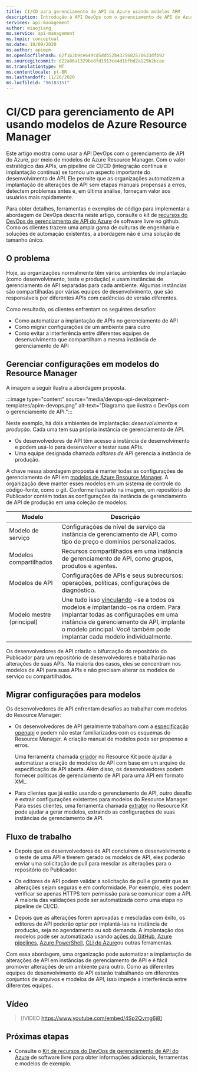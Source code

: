 ```yaml
---
title: CI/CD para gerenciamento de API do Azure usando modelos ARM
description: Introdução à API DevOps com o gerenciamento de API do Azure, usando modelos de Azure Resource Manager para gerenciar implantações de API em um pipeline de CI/CD
services: api-management
author: miaojiang
ms.service: api-management
ms.topic: conceptual
ms.date: 10/09/2020
ms.author: apimpm
ms.openlocfilehash: 62f163b9ce649cd5ddb52b4325682570633dfb92
ms.sourcegitcommit: d22a86a1329be8fd1913ce4d1bfbd2a125b2bcae
ms.translationtype: MT
ms.contentlocale: pt-BR
ms.lasthandoff: 11/26/2020
ms.locfileid: "96183151"
---
```

# <a name="cicd-for-api-management-using-azure-resource-manager-templates"></a>CI/CD para gerenciamento de API usando modelos de Azure Resource Manager

Este artigo mostra como usar a API DevOps com o gerenciamento de API do Azure, por meio de modelos de Azure Resource Manager. Com o valor estratégico das APIs, um pipeline de CI/CD (integração contínua e implantação contínua) se tornou um aspecto importante do desenvolvimento de API. Ele permite que as organizações automatizem a implantação de alterações de API sem etapas manuais propensas a erros, detectem problemas antes e, em última análise, forneçam valor aos usuários mais rapidamente. 

Para obter detalhes, ferramentas e exemplos de código para implementar a abordagem de DevOps descrita neste artigo, consulte o kit de [recursos do DevOps de gerenciamento de API do Azure](https://github.com/Azure/azure-api-management-devops-resource-kit) de software livre no github. Como os clientes trazem uma ampla gama de culturas de engenharia e soluções de automação existentes, a abordagem não é uma solução de tamanho único.

## <a name="the-problem"></a>O problema

Hoje, as organizações normalmente têm vários ambientes de implantação (como desenvolvimento, teste e produção) e usam instâncias de gerenciamento de API separadas para cada ambiente. Algumas instâncias são compartilhadas por várias equipes de desenvolvimento, que são responsáveis por diferentes APIs com cadências de versão diferentes.

Como resultado, os clientes enfrentam os seguintes desafios:

* Como automatizar a implantação de APIs no gerenciamento de API
* Como migrar configurações de um ambiente para outro
* Como evitar a interferência entre diferentes equipes de desenvolvimento que compartilham a mesma instância de gerenciamento de API

## <a name="manage-configurations-in-resource-manager-templates"></a>Gerenciar configurações em modelos do Resource Manager

A imagem a seguir ilustra a abordagem proposta. 

:::image type="content" source="media/devops-api-development-templates/apim-devops.png" alt-text="Diagrama que ilustra o DevOps com o gerenciamento de API.":::

Neste exemplo, há dois ambientes de implantação: *desenvolvimento* e *produção*. Cada uma tem sua própria instância de gerenciamento de API. 

* Os desenvolvedores de API têm acesso à instância de desenvolvimento e podem usá-lo para desenvolver e testar suas APIs. 
* Uma equipe designada chamada *editores de API* gerencia a instância de produção.

A chave nessa abordagem proposta é manter todas as configurações de gerenciamento de API em [modelos de Azure Resource Manager](../azure-resource-manager/templates/template-syntax.md). A organização deve manter esses modelos em um sistema de controle do código-fonte, como o git. Conforme ilustrado na imagem, um repositório do Publicador contém todas as configurações da instância de gerenciamento de API de produção em uma coleção de modelos:

|Modelo  |Descrição  |
|---------|---------|
|Modelo de serviço     | Configurações de nível de serviço da instância de gerenciamento de API, como tipo de preço e domínios personalizados.         |
|Modelos compartilhados     |  Recursos compartilhados em uma instância de gerenciamento de API, como grupos, produtos e agentes.    |
|Modelos de API     |  Configurações de APIs e seus subrecursos: operações, políticas, configurações de diagnóstico.        |
|Modelo mestre (principal)     |   Une tudo isso [vinculando](../azure-resource-manager/templates/linked-templates.md) -se a todos os modelos e implantando-os na ordem. Para implantar todas as configurações em uma instância de gerenciamento de API, implante o modelo principal. Você também pode implantar cada modelo individualmente.       |

Os desenvolvedores de API criarão o bifurcação do repositório do Publicador para um repositório de desenvolvedores e trabalharão nas alterações de suas APIs. Na maioria dos casos, eles se concentram nos modelos de API para suas APIs e não precisam alterar os modelos de serviço ou compartilhados.

## <a name="migrate-configurations-to-templates"></a>Migrar configurações para modelos
Os desenvolvedores de API enfrentam desafios ao trabalhar com modelos do Resource Manager:

* Os desenvolvedores de API geralmente trabalham com a [especificação openapi](https://github.com/OAI/OpenAPI-Specification) e podem não estar familiarizados com os esquemas do Resource Manager. A criação manual de modelos pode ser propenso a erros. 

   Uma ferramenta chamada [criador](https://github.com/Azure/azure-api-management-devops-resource-kit/blob/master/src/APIM_ARMTemplate/README.md#Creator) no Resource Kit pode ajudar a automatizar a criação de modelos de API com base em um arquivo de especificação de API aberta. Além disso, os desenvolvedores podem fornecer políticas de gerenciamento de API para uma API em formato XML. 

* Para clientes que já estão usando o gerenciamento de API, outro desafio é extrair configurações existentes para modelos do Resource Manager. Para esses clientes, uma ferramenta chamada [extrator](https://github.com/Azure/azure-api-management-devops-resource-kit/blob/master/src/APIM_ARMTemplate/README.md#extractor) no Resource Kit pode ajudar a gerar modelos, extraindo as configurações de suas instâncias de gerenciamento de API.  

## <a name="workflow"></a>Fluxo de trabalho

* Depois que os desenvolvedores de API concluírem o desenvolvimento e o teste de uma API e tiverem gerado os modelos de API, eles poderão enviar uma solicitação de pull para mesclar as alterações para o repositório do Publicador. 

* Os editores de API podem validar a solicitação de pull e garantir que as alterações sejam seguras e em conformidade. Por exemplo, eles podem verificar se apenas HTTPS tem permissão para se comunicar com a API. A maioria das validações pode ser automatizada como uma etapa no pipeline de CI/CD.

* Depois que as alterações forem aprovadas e mescladas com êxito, os editores de API poderão optar por implantá-las na instância de produção, seja no agendamento ou sob demanda. A implantação dos modelos pode ser automatizada usando [ações do GitHub](https://github.com/Azure/apimanagement-devops-samples), [Azure pipelines](/azure/devops/pipelines), [Azure PowerShell](../azure-resource-manager/templates/deploy-powershell.md), [CLI do Azure](../azure-resource-manager/templates/deploy-cli.md)ou outras ferramentas.


Com essa abordagem, uma organização pode automatizar a implantação de alterações de API em instâncias de gerenciamento de API e é fácil promover alterações de um ambiente para outro. Como as diferentes equipes de desenvolvimento de API estarão trabalhando em diferentes conjuntos de arquivos e modelos de API, isso impede a interferência entre diferentes equipes.

## <a name="video"></a>Vídeo

> [!VIDEO https://www.youtube.com/embed/4Sp2Qvmg6j8]

## <a name="next-steps"></a>Próximas etapas

- Consulte o [Kit de recursos do DevOps de gerenciamento de API do Azure](https://github.com/Azure/azure-api-management-devops-resource-kit) de software livre para obter informações adicionais, ferramentas e modelos de exemplo.